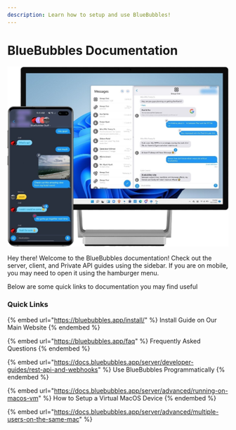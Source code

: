 ```yaml
---
description: Learn how to setup and use BlueBubbles!
---
```


# BlueBubbles Documentation

![BlueBubbles On Phone and Desktop](.gitbook/assets/image.png)

Hey there! Welcome to the BlueBubbles documentation! Check out the server, client, and Private API guides using the sidebar. If you are on mobile, you may need to open it using the hamburger menu.

Below are some quick links to documentation you may find useful

### Quick Links

{% embed url="https://bluebubbles.app/install/" %}
Install Guide on Our Main Website
{% endembed %}

{% embed url="https://bluebubbles.app/faq" %}
Frequently Asked Questions
{% endembed %}

{% embed url="https://docs.bluebubbles.app/server/developer-guides/rest-api-and-webhooks" %}
Use BlueBubbles Programmatically
{% endembed %}

{% embed url="https://docs.bluebubbles.app/server/advanced/running-on-macos-vm" %}
How to Setup a Virtual MacOS Device
{% endembed %}

{% embed url="https://docs.bluebubbles.app/server/advanced/multiple-users-on-the-same-mac" %}

